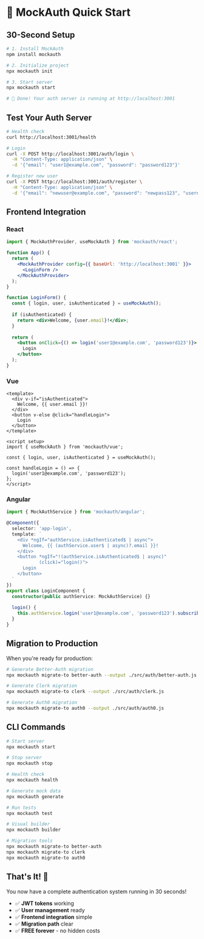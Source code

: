 # 🚀 MockAuth Quick Start

## 30-Second Setup

```bash
# 1. Install MockAuth
npm install mockauth

# 2. Initialize project
npx mockauth init

# 3. Start server
npx mockauth start

# 🎉 Done! Your auth server is running at http://localhost:3001
```

## Test Your Auth Server

```bash
# Health check
curl http://localhost:3001/health

# Login
curl -X POST http://localhost:3001/auth/login \
  -H "Content-Type: application/json" \
  -d '{"email": "user1@example.com", "password": "password123"}'

# Register new user
curl -X POST http://localhost:3001/auth/register \
  -H "Content-Type: application/json" \
  -d '{"email": "newuser@example.com", "password": "newpass123", "username": "newuser"}'
```

## Frontend Integration

### React
```jsx
import { MockAuthProvider, useMockAuth } from 'mockauth/react';

function App() {
  return (
    <MockAuthProvider config={{ baseUrl: 'http://localhost:3001' }}>
      <LoginForm />
    </MockAuthProvider>
  );
}

function LoginForm() {
  const { login, user, isAuthenticated } = useMockAuth();
  
  if (isAuthenticated) {
    return <div>Welcome, {user.email}!</div>;
  }
  
  return (
    <button onClick={() => login('user1@example.com', 'password123')}>
      Login
    </button>
  );
}
```

### Vue
```vue
<template>
  <div v-if="isAuthenticated">
    Welcome, {{ user.email }}!
  </div>
  <button v-else @click="handleLogin">
    Login
  </button>
</template>

<script setup>
import { useMockAuth } from 'mockauth/vue';

const { login, user, isAuthenticated } = useMockAuth();

const handleLogin = () => {
  login('user1@example.com', 'password123');
};
</script>
```

### Angular
```typescript
import { MockAuthService } from 'mockauth/angular';

@Component({
  selector: 'app-login',
  template: `
    <div *ngIf="authService.isAuthenticated$ | async">
      Welcome, {{ (authService.user$ | async)?.email }}!
    </div>
    <button *ngIf="!(authService.isAuthenticated$ | async)" 
            (click)="login()">
      Login
    </button>
  `
})
export class LoginComponent {
  constructor(public authService: MockAuthService) {}
  
  login() {
    this.authService.login('user1@example.com', 'password123').subscribe();
  }
}
```

## Migration to Production

When you're ready for production:

```bash
# Generate Better-Auth migration
npx mockauth migrate-to better-auth --output ./src/auth/better-auth.js

# Generate Clerk migration
npx mockauth migrate-to clerk --output ./src/auth/clerk.js

# Generate Auth0 migration
npx mockauth migrate-to auth0 --output ./src/auth/auth0.js
```

## CLI Commands

```bash
# Start server
npx mockauth start

# Stop server
npx mockauth stop

# Health check
npx mockauth health

# Generate mock data
npx mockauth generate

# Run tests
npx mockauth test

# Visual builder
npx mockauth builder

# Migration tools
npx mockauth migrate-to better-auth
npx mockauth migrate-to clerk
npx mockauth migrate-to auth0
```

## That's It! 🎉

You now have a complete authentication system running in 30 seconds!

- ✅ **JWT tokens** working
- ✅ **User management** ready
- ✅ **Frontend integration** simple
- ✅ **Migration path** clear
- ✅ **FREE forever** - no hidden costs
